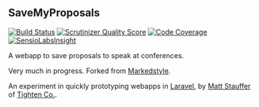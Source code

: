 ## SaveMyProposals

[![Build Status](https://travis-ci.org/mattstauffer/savemyproposals.png?branch=master)](http://travis-ci.org/mattstauffer/savemyproposals)
[![Scrutinizer Quality Score](https://scrutinizer-ci.com/g/mattstauffer/savemyproposals/badges/quality-score.png?b=master)](https://scrutinizer-ci.com/g/mattstauffer/savemyproposals/)
[![Code Coverage](https://scrutinizer-ci.com/g/mattstauffer/savemyproposals/badges/coverage.png?b=master)](https://scrutinizer-ci.com/g/mattstauffer/savemyproposals/)
 [![SensioLabsInsight](https://insight.sensiolabs.com/projects/e0d5d507-de6a-4644-bf74-e5fed3b7c228/mini.png)](https://insight.sensiolabs.com/projects/e0d5d507-de6a-4644-bf74-e5fed3b7c228)

A webapp to save proposals to speak at conferences.

Very much in progress. Forked from [Markedstyle](http://markedstyle.com/).

An experiment in quickly prototyping webapps in [Laravel](http://laravel.com), by [Matt Stauffer](http://mattstauffer.co/) of [Tighten Co.](http://tighten.co/).

